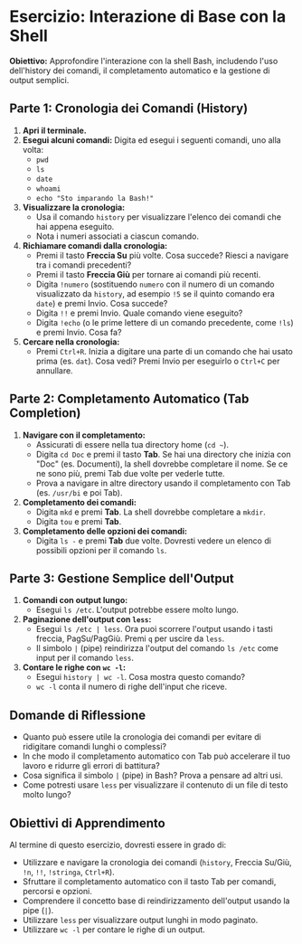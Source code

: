 # Esercizio: Interazione di Base con la Shell

**Obiettivo:** Approfondire l'interazione con la shell Bash, includendo l'uso dell'history dei comandi, il completamento automatico e la gestione di output semplici.

## Parte 1: Cronologia dei Comandi (History)

1.  **Apri il terminale.**
2.  **Esegui alcuni comandi:** Digita ed esegui i seguenti comandi, uno alla volta:
    *   `pwd`
    *   `ls`
    *   `date`
    *   `whoami`
    *   `echo "Sto imparando la Bash!"`
3.  **Visualizzare la cronologia:**
    *   Usa il comando `history` per visualizzare l'elenco dei comandi che hai appena eseguito.
    *   Nota i numeri associati a ciascun comando.
4.  **Richiamare comandi dalla cronologia:**
    *   Premi il tasto **Freccia Su** più volte. Cosa succede? Riesci a navigare tra i comandi precedenti?
    *   Premi il tasto **Freccia Giù** per tornare ai comandi più recenti.
    *   Digita `!numero` (sostituendo `numero` con il numero di un comando visualizzato da `history`, ad esempio `!5` se il quinto comando era `date`) e premi Invio. Cosa succede?
    *   Digita `!!` e premi Invio. Quale comando viene eseguito?
    *   Digita `!echo` (o le prime lettere di un comando precedente, come `!ls`) e premi Invio. Cosa fa?
5.  **Cercare nella cronologia:**
    *   Premi `Ctrl+R`. Inizia a digitare una parte di un comando che hai usato prima (es. `dat`). Cosa vedi? Premi Invio per eseguirlo o `Ctrl+C` per annullare.

## Parte 2: Completamento Automatico (Tab Completion)

1.  **Navigare con il completamento:**
    *   Assicurati di essere nella tua directory home (`cd ~`).
    *   Digita `cd Doc` e premi il tasto **Tab**. Se hai una directory che inizia con "Doc" (es. Documenti), la shell dovrebbe completare il nome. Se ce ne sono più, premi Tab due volte per vederle tutte.
    *   Prova a navigare in altre directory usando il completamento con Tab (es. `/usr/bi` e poi Tab).
2.  **Completamento dei comandi:**
    *   Digita `mkd` e premi **Tab**. La shell dovrebbe completare a `mkdir`.
    *   Digita `tou` e premi **Tab**.
3.  **Completamento delle opzioni dei comandi:**
    *   Digita `ls -` e premi **Tab** due volte. Dovresti vedere un elenco di possibili opzioni per il comando `ls`.

## Parte 3: Gestione Semplice dell'Output

1.  **Comandi con output lungo:**
    *   Esegui `ls /etc`. L'output potrebbe essere molto lungo.
2.  **Paginazione dell'output con `less`:**
    *   Esegui `ls /etc | less`. Ora puoi scorrere l'output usando i tasti freccia, PagSu/PagGiù. Premi `q` per uscire da `less`.
    *   Il simbolo `|` (pipe) reindirizza l'output del comando `ls /etc` come input per il comando `less`.
3.  **Contare le righe con `wc -l`:**
    *   Esegui `history | wc -l`. Cosa mostra questo comando?
    *   `wc -l` conta il numero di righe dell'input che riceve.

## Domande di Riflessione

*   Quanto può essere utile la cronologia dei comandi per evitare di ridigitare comandi lunghi o complessi?
*   In che modo il completamento automatico con Tab può accelerare il tuo lavoro e ridurre gli errori di battitura?
*   Cosa significa il simbolo `|` (pipe) in Bash? Prova a pensare ad altri usi.
*   Come potresti usare `less` per visualizzare il contenuto di un file di testo molto lungo?

## Obiettivi di Apprendimento

Al termine di questo esercizio, dovresti essere in grado di:

*   Utilizzare e navigare la cronologia dei comandi (`history`, Freccia Su/Giù, `!n`, `!!`, `!stringa`, `Ctrl+R`).
*   Sfruttare il completamento automatico con il tasto Tab per comandi, percorsi e opzioni.
*   Comprendere il concetto base di reindirizzamento dell'output usando la pipe (`|`).
*   Utilizzare `less` per visualizzare output lunghi in modo paginato.
*   Utilizzare `wc -l` per contare le righe di un output.